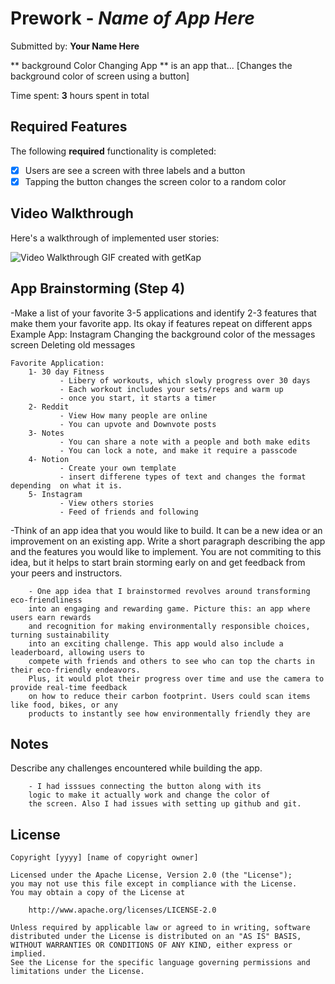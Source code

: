 # Prework - *Name of App Here*

Submitted by: **Your Name Here**

** background Color Changing App ** is an app that... [Changes the background color of screen using a button] 

Time spent: **3** hours spent in total

## Required Features

The following **required** functionality is completed:

- [X] Users are see a screen with three labels and a button
- [X] Tapping the button changes the screen color to a random color
 
## Video Walkthrough

Here's a walkthrough of implemented user stories:

<img src=' (https://imgur.com/a/nK0zP3k)' title='Video Walkthrough' width='' alt='Video Walkthrough' />
<!-- Replace this with whatever GIF tool you used! -->
GIF created with getKap
<!-- Recommended tools:
[Kap](https://getkap.co/) for macOS
[ScreenToGif](https://www.screentogif.com/) for Windows
[peek](https://github.com/phw/peek) for Linux. -->

## App Brainstorming (Step 4)

-Make a list of your favorite 3-5 applications and identify 2-3 features that
 make them your favorite app. Its okay if features repeat on different apps
    Example App: Instagram
    Changing the background color of the messages screen
    Deleting old messages
    
    Favorite Application:
        1- 30 day Fitness            
               - Libery of workouts, which slowly progress over 30 days
               - Each workout includes your sets/reps and warm up 
               - once you start, it starts a timer
        2- Reddit
               - View How many people are online
               - You can upvote and Downvote posts
        3- Notes
               - You can share a note with a people and both make edits 
               - You can lock a note, and make it require a passcode
        4- Notion
               - Create your own template
               - insert differene types of text and changes the format depending  on what it is.
        5- Instagram
               - View others stories
               - Feed of friends and following 

-Think of an app idea that you would like to build. It can be a new idea or an improvement on an existing app. Write a short paragraph describing the app and the features you would like to implement. You are not commiting to this idea, but it helps to start brain storming early on and get feedback from your peers and instructors.

        - One app idea that I brainstormed revolves around transforming eco-friendliness 
        into an engaging and rewarding game. Picture this: an app where users earn rewards 
        and recognition for making environmentally responsible choices, turning sustainability 
        into an exciting challenge. This app would also include a leaderboard, allowing users to 
        compete with friends and others to see who can top the charts in their eco-friendly endeavors. 
        Plus, it would plot their progress over time and use the camera to provide real-time feedback 
        on how to reduce their carbon footprint. Users could scan items like food, bikes, or any 
        products to instantly see how environmentally friendly they are
    
## Notes

Describe any challenges encountered while building the app.

        - I had isssues connecting the button along with its 
        logic to make it actually work and change the color of 
        the screen. Also I had issues with setting up github and git. 

## License

    Copyright [yyyy] [name of copyright owner]

    Licensed under the Apache License, Version 2.0 (the "License");
    you may not use this file except in compliance with the License.
    You may obtain a copy of the License at

        http://www.apache.org/licenses/LICENSE-2.0

    Unless required by applicable law or agreed to in writing, software
    distributed under the License is distributed on an "AS IS" BASIS,
    WITHOUT WARRANTIES OR CONDITIONS OF ANY KIND, either express or implied.
    See the License for the specific language governing permissions and
    limitations under the License.
